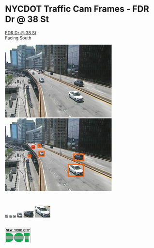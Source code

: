 # NYCDOT Traffic Cam Frames - FDR Dr @ 38 St

[FDR Dr @ 38 St](https://goo.gl/maps/N6xkyJaNn2sMcYbP7)
<br>
Facing South

<p float="left">
  <img src="689-640-S/2020/05/05/13/11/06/689-640-S--2020-05-05--13.11.06--original.jpeg" />&nbsp;&nbsp;
  <img src="689-640-S/2020/05/05/13/11/06/689-640-S--2020-05-05--13.11.06--detections.jpeg" />
</p>
<br>
<p float="left">
  <img src="689-640-S/2020/05/05/13/11/06/689-640-S--2020-05-05--13.11.06--detections/689-640-S--2020-05-05--13.11.06--detections--1--car--43.3--9x9--108.86v117.95.jpeg" />
  <img src="689-640-S/2020/05/05/13/11/06/689-640-S--2020-05-05--13.11.06--detections/689-640-S--2020-05-05--13.11.06--detections--2--bus--27.9--9x8--88.90v97.98.jpeg" />
  <img src="689-640-S/2020/05/05/13/11/06/689-640-S--2020-05-05--13.11.06--detections/689-640-S--2020-05-05--13.11.06--detections--3--car--31.4--9x7--76.120v85.127.jpeg" />
  <img src="689-640-S/2020/05/05/13/11/06/689-640-S--2020-05-05--13.11.06--detections/689-640-S--2020-05-05--13.11.06--detections--4--car--89.6--18x16--111.108v129.124.jpeg" />
  <img src="689-640-S/2020/05/05/13/11/06/689-640-S--2020-05-05--13.11.06--detections/689-640-S--2020-05-05--13.11.06--detections--5--car--76.2--33x21--226.117v259.138.jpeg" />
  <img src="689-640-S/2020/05/05/13/11/06/689-640-S--2020-05-05--13.11.06--detections/689-640-S--2020-05-05--13.11.06--detections--6--car--85.4--51x39--208.151v259.190.jpeg" />
</p>

<br>
<a href="https://webcams.nyctmc.org/">
  <img height="50px" src="nycdot.jpeg"/>
</a>